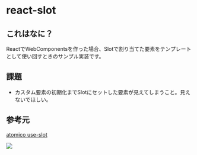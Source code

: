 # react-slot
## これはなに？
ReactでWebComponentsを作った場合、Slotで割り当てた要素をテンプレートとして使い回すときのサンプル実装です。

## 課題
- カスタム要素の初期化までSlotにセットした要素が見えてしまうこと。見えないでほしい。

## 参考元
[atomico use-slot](https://github.com/atomicojs/hooks/blob/master/src/use-slot/use-slot.js)

![](https://github.com/Akio-m/react-slot/assets/19320023/2a17472c-4e91-445f-b97b-08e69de38268)
